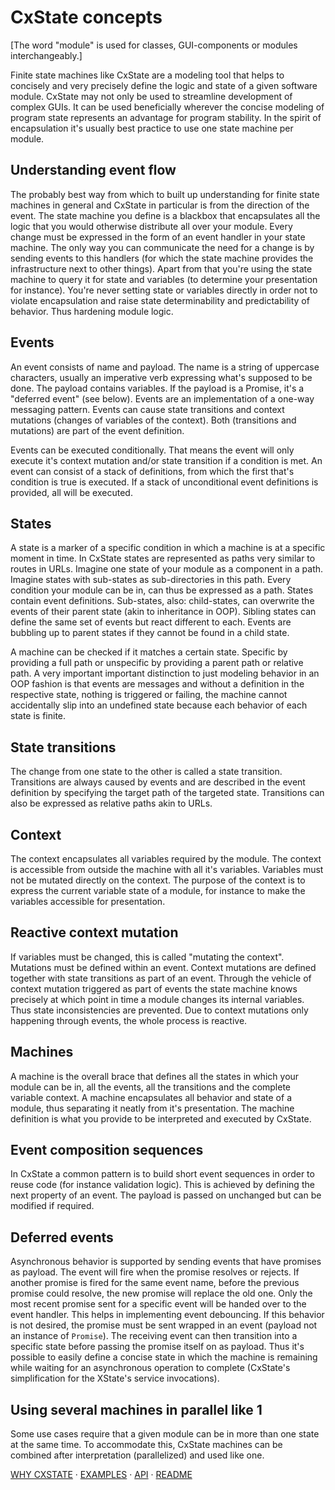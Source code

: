 # CxState concepts

[The word "module" is used for classes, GUI-components or modules interchangeably.]

Finite state machines like CxState are a modeling tool that helps to concisely and very precisely define the logic and state of a given software module. CxState may not only be used to streamline development of complex GUIs. It can be used beneficially wherever the concise modeling of program state represents an advantage for program stability. In the spirit of encapsulation it's usually best practice to use one state machine per module.

## Understanding event flow

The probably best way from which to built up understanding for finite state machines in general and CxState in particular is from the direction of the event. The state machine you define is a blackbox that encapsulates all the logic that you would otherwise distribute all over your module. Every change must be expressed in the form of an event handler in your state machine. The only way you can communicate the need for a change is by sending events to this handlers (for which the state machine provides the infrastructure next to other things). Apart from that you're using the state machine to query it for state and variables (to determine your presentation for instance). You're never setting state or variables directly in order not to violate encapsulation and raise state determinability and predictability of behavior. Thus hardening module logic.

## Events

An event consists of name and payload. The name is a string of uppercase characters, usually an imperative verb expressing what's supposed to be done. The payload contains variables. If the payload is a Promise, it's a "deferred event" (see below). Events are an implementation of a one-way messaging pattern. Events can cause state transitions and context mutations (changes of variables of the context). Both (transitions and mutations) are part of the event definition.

Events can be executed conditionally. That means the event will only execute it's context mutation and/or state transition if a condition is met. An event can consist of a stack of definitions, from which the first that's condition is true is executed. If a stack of unconditional event definitions is provided, all will be executed.

## States

A state is a marker of a specific condition in which a machine is at a specific moment in time. In CxState states are represented as paths very similar to routes in URLs. Imagine one state of your module as a component in a path. Imagine states with sub-states as sub-directories in this path. Every condition your module can be in, can thus be expressed as a path. States contain event definitions. Sub-states, also: child-states, can overwrite the events of their parent state (akin to inheritance in OOP). Sibling states can define the same set of events but react different to each. Events are bubbling up to parent states if they cannot be found in a child state.

A machine can be checked if it matches a certain state. Specific by providing a full path or unspecific by providing a parent path or relative path. A very important important distinction to just modeling behavior in an OOP fashion is that events are messages and without a definition in the respective state, nothing is triggered or failing, the machine cannot accidentally slip into an undefined state because each behavior of each state is finite.

## State transitions

The change from one state to the other is called a state transition. Transitions are always caused by events and are described in the event definition by specifying the target path of the targeted state. Transitions can also be expressed as relative paths akin to URLs.

## Context

The context encapsulates all variables required by the module. The context is accessible from outside the machine with all it's variables. Variables must not be mutated directly on the context. The purpose of the context is to express the current variable state of a module, for instance to make the variables accessible for presentation.

## Reactive context mutation

If variables must be changed, this is called "mutating the context". Mutations must be defined within an event. Context mutations are defined together with state transitions as part of an event. Through the vehicle of context mutation triggered as part of events the state machine knows precisely at which point in time a module changes its internal variables. Thus state inconsistencies are prevented. Due to context mutations only happening through events, the whole process is reactive.

## Machines

A machine is the overall brace that defines all the states in which your module can be in, all the events, all the transitions and the complete variable context. A machine encapsulates all behavior and state of a module, thus separating it neatly from it's presentation. The machine definition is what you provide to be interpreted and executed by CxState.

## Event composition sequences

In CxState a common pattern is to build short event sequences in order to reuse code (for instance validation logic). This is achieved by defining the next property of an event. The payload is passed on unchanged but can be modified if required.

## Deferred events

Asynchronous behavior is supported by sending events that have promises as payload. The event will fire when the promise resolves or rejects. If another promise is fired for the same event name, before the previous promise could resolve, the new promise will replace the old one. Only the most recent promise sent for a specific event will be handed over to the event handler. This helps in implementing event debouncing. If this behavior is not desired, the promise must be sent wrapped in an event (payload not an instance of `Promise`). The receiving event can then transition into a specific state before passing the promise itself on as payload. Thus it's possible to easily define a concise state in which the machine is remaining while waiting for an asynchronous operation to complete (CxState's simplification for the XState's service invocations).

## Using several machines in parallel like 1

Some use cases require that a given module can be in more than one state at the same time. To accommodate this, CxState machines can be combined after interpretation (parallelized) and used like one.

[WHY CXSTATE](WHY-CXSTATE.md) · [EXAMPLES](EXAMPLES.md) · [API](docs) · [README](README.md)
